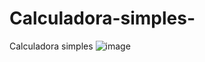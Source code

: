 # Calculadora-simples-
Calculadora simples
![image](https://user-images.githubusercontent.com/111449550/203307062-2202bc95-edb9-4dd3-801b-ca5db68d8ecc.png)

